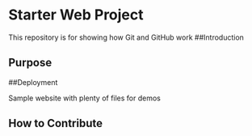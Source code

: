 # Starter Web Project


This repository is for showing how Git and GitHub work
##Introduction

## Purpose

##Deployment

Sample website with plenty of files for demos

## How to Contribute